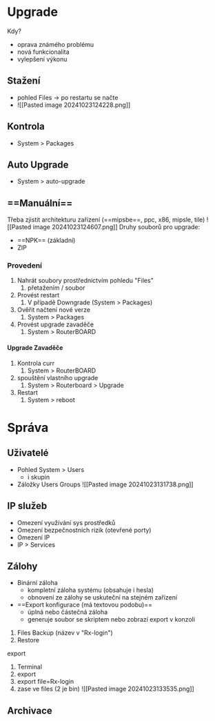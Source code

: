 # Upgrade
Kdy?
- oprava známého problému
- nová funkcionalita
- vylepšení výkonu

## Stažení
- pohled Files -> po restartu se načte
- ![[Pasted image 20241023124228.png]]
## Kontrola
- System > Packages
## Auto Upgrade
- System > auto-upgrade

## ==Manuální==
Třeba zjistit architekturu zařízení (==mipsbe==, ppc, x86, mipsle, tile)
![[Pasted image 20241023124607.png]]
Druhy souborů pro upgrade:
- ==NPK== (základní)
- ZIP
### **Provedení**
1. Nahrát  soubory prostřednictvím pohledu "Files"
	1. přetažením / soubor
2. Provést restart
	1. V případě Downgrade (System > Packages)
3. Ověřit načtení nové verze
	1. System > Packages
4. Provést upgrade zavaděče
	1. System > RouterBOARD
#### **Upgrade Zavaděče**
1. Kontrola curr
	1. System > RouterBOARD
2. spouštění vlastního upgrade
	1. System > Routerboard > Upgrade
3. Restart
	1. System > reboot
# Správa
## Uživatelé
- Pohled System > Users
	- i skupin
- Záložky Users Groups
![[Pasted image 20241023131738.png]]
## IP služeb
- Omezení využívání sys prostředků
- Omezení bezpečnostních rizik (otevřené porty)
- Omezení IP
- IP > Services
## Zálohy
- Binární záloha
	- kompletní záloha systému (obsahuje i hesla)
	- obnovení ze zálohy se uskuteční na stejném zařízení
- ==Export konfigurace (má textovou podobu)==
	- úplná nebo částečná záloha
	- generuje soubor se skriptem nebo zobrazí export v konzoli
1. Files Backup (název v "Rx-login")
2. Restore

export
1. Terminal
2. export
3. export file=Rx-login
4. zase ve files
(2 je bin)
![[Pasted image 20241023133535.png]]

## Archivace
